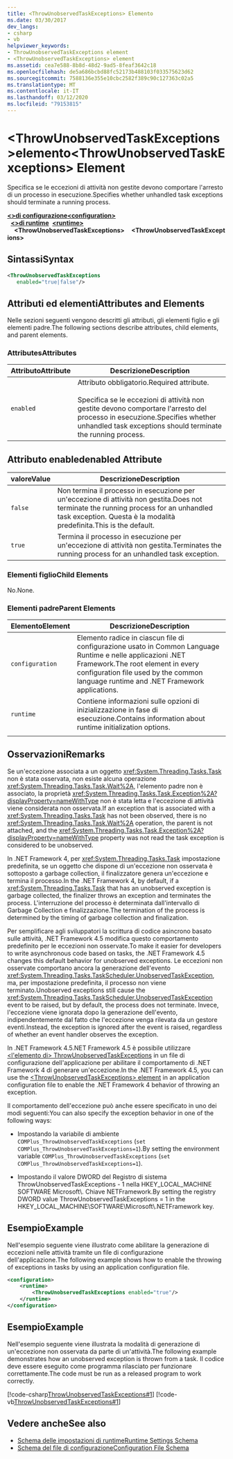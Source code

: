 ```yaml
---
title: <ThrowUnobservedTaskExceptions> Elemento
ms.date: 03/30/2017
dev_langs:
- csharp
- vb
helpviewer_keywords:
- ThrowUnobservedTaskExceptions element
- <ThrowUnobservedTaskExceptions> element
ms.assetid: cea7e588-8b8d-48d2-9ad5-8feaf3642c18
ms.openlocfilehash: de5a686bcbd88fc52173b488103f033575623d62
ms.sourcegitcommit: 7588136e355e10cbc2582f389c90c127363c02a5
ms.translationtype: MT
ms.contentlocale: it-IT
ms.lasthandoff: 03/12/2020
ms.locfileid: "79153815"
---
```

# <a name="throwunobservedtaskexceptions-element"></a><span data-ttu-id="8221e-102">\<ThrowUnobservedTaskExceptions>elemento</span><span class="sxs-lookup"><span data-stu-id="8221e-102">\<ThrowUnobservedTaskExceptions> Element</span></span>
<span data-ttu-id="8221e-103">Specifica se le eccezioni di attività non gestite devono comportare l'arresto di un processo in esecuzione.</span><span class="sxs-lookup"><span data-stu-id="8221e-103">Specifies whether unhandled task exceptions should terminate a running process.</span></span>  
  
<span data-ttu-id="8221e-104">[**\<>di configurazione**](../configuration-element.md)</span><span class="sxs-lookup"><span data-stu-id="8221e-104">[**\<configuration>**](../configuration-element.md)</span></span>\
<span data-ttu-id="8221e-105">&nbsp;&nbsp;[**\<>di runtime**](runtime-element.md)</span><span class="sxs-lookup"><span data-stu-id="8221e-105">&nbsp;&nbsp;[**\<runtime>**](runtime-element.md)</span></span>\
<span data-ttu-id="8221e-106">&nbsp;&nbsp;&nbsp;&nbsp;**\<ThrowUnobservedTaskExceptions>**</span><span class="sxs-lookup"><span data-stu-id="8221e-106">&nbsp;&nbsp;&nbsp;&nbsp;**\<ThrowUnobservedTaskExceptions>**</span></span>  
  
## <a name="syntax"></a><span data-ttu-id="8221e-107">Sintassi</span><span class="sxs-lookup"><span data-stu-id="8221e-107">Syntax</span></span>  
  
```xml  
<ThrowUnobservedTaskExceptions  
   enabled="true|false"/>  
```  
  
## <a name="attributes-and-elements"></a><span data-ttu-id="8221e-108">Attributi ed elementi</span><span class="sxs-lookup"><span data-stu-id="8221e-108">Attributes and Elements</span></span>  
 <span data-ttu-id="8221e-109">Nelle sezioni seguenti vengono descritti gli attributi, gli elementi figlio e gli elementi padre.</span><span class="sxs-lookup"><span data-stu-id="8221e-109">The following sections describe attributes, child elements, and parent elements.</span></span>  
  
### <a name="attributes"></a><span data-ttu-id="8221e-110">Attributes</span><span class="sxs-lookup"><span data-stu-id="8221e-110">Attributes</span></span>  
  
|<span data-ttu-id="8221e-111">Attributo</span><span class="sxs-lookup"><span data-stu-id="8221e-111">Attribute</span></span>|<span data-ttu-id="8221e-112">Descrizione</span><span class="sxs-lookup"><span data-stu-id="8221e-112">Description</span></span>|  
|---------------|-----------------|  
|`enabled`|<span data-ttu-id="8221e-113">Attributo obbligatorio.</span><span class="sxs-lookup"><span data-stu-id="8221e-113">Required attribute.</span></span><br /><br /> <span data-ttu-id="8221e-114">Specifica se le eccezioni di attività non gestite devono comportare l'arresto del processo in esecuzione.</span><span class="sxs-lookup"><span data-stu-id="8221e-114">Specifies whether unhandled task exceptions should terminate the running process.</span></span>|  
  
## <a name="enabled-attribute"></a><span data-ttu-id="8221e-115">Attributo enabled</span><span class="sxs-lookup"><span data-stu-id="8221e-115">enabled Attribute</span></span>  
  
|<span data-ttu-id="8221e-116">valore</span><span class="sxs-lookup"><span data-stu-id="8221e-116">Value</span></span>|<span data-ttu-id="8221e-117">Descrizione</span><span class="sxs-lookup"><span data-stu-id="8221e-117">Description</span></span>|  
|-----------|-----------------|  
|`false`|<span data-ttu-id="8221e-118">Non termina il processo in esecuzione per un'eccezione di attività non gestita.</span><span class="sxs-lookup"><span data-stu-id="8221e-118">Does not terminate the running process for an unhandled task exception.</span></span> <span data-ttu-id="8221e-119">Questa è la modalità predefinita.</span><span class="sxs-lookup"><span data-stu-id="8221e-119">This is the default.</span></span>|  
|`true`|<span data-ttu-id="8221e-120">Termina il processo in esecuzione per un'eccezione di attività non gestita.</span><span class="sxs-lookup"><span data-stu-id="8221e-120">Terminates the running process for an unhandled task exception.</span></span>|  
  
### <a name="child-elements"></a><span data-ttu-id="8221e-121">Elementi figlio</span><span class="sxs-lookup"><span data-stu-id="8221e-121">Child Elements</span></span>  
 <span data-ttu-id="8221e-122">No.</span><span class="sxs-lookup"><span data-stu-id="8221e-122">None.</span></span>  
  
### <a name="parent-elements"></a><span data-ttu-id="8221e-123">Elementi padre</span><span class="sxs-lookup"><span data-stu-id="8221e-123">Parent Elements</span></span>  
  
|<span data-ttu-id="8221e-124">Elemento</span><span class="sxs-lookup"><span data-stu-id="8221e-124">Element</span></span>|<span data-ttu-id="8221e-125">Descrizione</span><span class="sxs-lookup"><span data-stu-id="8221e-125">Description</span></span>|  
|-------------|-----------------|  
|`configuration`|<span data-ttu-id="8221e-126">Elemento radice in ciascun file di configurazione usato in Common Language Runtime e nelle applicazioni .NET Framework.</span><span class="sxs-lookup"><span data-stu-id="8221e-126">The root element in every configuration file used by the common language runtime and .NET Framework applications.</span></span>|  
|`runtime`|<span data-ttu-id="8221e-127">Contiene informazioni sulle opzioni di inizializzazione in fase di esecuzione.</span><span class="sxs-lookup"><span data-stu-id="8221e-127">Contains information about runtime initialization options.</span></span>|  
|||  
  
## <a name="remarks"></a><span data-ttu-id="8221e-128">Osservazioni</span><span class="sxs-lookup"><span data-stu-id="8221e-128">Remarks</span></span>  
 <span data-ttu-id="8221e-129">Se un'eccezione associata a un oggetto <xref:System.Threading.Tasks.Task> non è stata osservata, non esiste alcuna operazione <xref:System.Threading.Tasks.Task.Wait%2A>, l'elemento padre non è associato, la proprietà <xref:System.Threading.Tasks.Task.Exception%2A?displayProperty=nameWithType> non è stata letta e l'eccezione di attività viene considerata non osservata.</span><span class="sxs-lookup"><span data-stu-id="8221e-129">If an exception that is associated with a <xref:System.Threading.Tasks.Task> has not been observed, there is no <xref:System.Threading.Tasks.Task.Wait%2A> operation, the parent is not attached, and the <xref:System.Threading.Tasks.Task.Exception%2A?displayProperty=nameWithType> property was not read the task exception is considered to be unobserved.</span></span>  
  
 <span data-ttu-id="8221e-130">In .NET Framework 4, per <xref:System.Threading.Tasks.Task> impostazione predefinita, se un oggetto che dispone di un'eccezione non osservata è sottoposto a garbage collection, il finalizzatore genera un'eccezione e termina il processo.</span><span class="sxs-lookup"><span data-stu-id="8221e-130">In the .NET Framework 4, by default, if a <xref:System.Threading.Tasks.Task> that has an unobserved exception is garbage collected, the finalizer throws an exception and terminates the process.</span></span> <span data-ttu-id="8221e-131">L'interruzione del processo è determinata dall'intervallo di Garbage Collection e finalizzazione.</span><span class="sxs-lookup"><span data-stu-id="8221e-131">The termination of the process is determined by the timing of garbage collection and finalization.</span></span>  
  
 <span data-ttu-id="8221e-132">Per semplificare agli sviluppatori la scrittura di codice asincrono basato sulle attività, .NET Framework 4.5 modifica questo comportamento predefinito per le eccezioni non osservate.</span><span class="sxs-lookup"><span data-stu-id="8221e-132">To make it easier for developers to write asynchronous code based on tasks, the .NET Framework 4.5 changes this default behavior for unobserved exceptions.</span></span> <span data-ttu-id="8221e-133">Le eccezioni non osservate comportano ancora la generazione dell'evento <xref:System.Threading.Tasks.TaskScheduler.UnobservedTaskException>, ma, per impostazione predefinita, il processo non viene terminato.</span><span class="sxs-lookup"><span data-stu-id="8221e-133">Unobserved exceptions still cause the <xref:System.Threading.Tasks.TaskScheduler.UnobservedTaskException> event to be raised, but by default, the process does not terminate.</span></span> <span data-ttu-id="8221e-134">Invece, l'eccezione viene ignorata dopo la generazione dell'evento, indipendentemente dal fatto che l'eccezione venga rilevata da un gestore eventi.</span><span class="sxs-lookup"><span data-stu-id="8221e-134">Instead, the exception is ignored after the event is raised, regardless of whether an event handler observes the exception.</span></span>  
  
 <span data-ttu-id="8221e-135">In .NET Framework 4.5.NET Framework 4.5 è possibile utilizzare [ \<l'elemento di> ThrowUnobservedTaskExceptions](throwunobservedtaskexceptions-element.md) in un file di configurazione dell'applicazione per abilitare il comportamento di .NET Framework 4 di generare un'eccezione.</span><span class="sxs-lookup"><span data-stu-id="8221e-135">In the .NET Framework 4.5, you can use the [\<ThrowUnobservedTaskExceptions> element](throwunobservedtaskexceptions-element.md) in an application configuration file to enable the .NET Framework 4 behavior of throwing an exception.</span></span>  
  
 <span data-ttu-id="8221e-136">Il comportamento dell'eccezione può anche essere specificato in uno dei modi seguenti:</span><span class="sxs-lookup"><span data-stu-id="8221e-136">You can also specify the exception behavior in one of the following ways:</span></span>  
  
- <span data-ttu-id="8221e-137">Impostando la variabile di ambiente `COMPlus_ThrowUnobservedTaskExceptions` (`set COMPlus_ThrowUnobservedTaskExceptions=1`).</span><span class="sxs-lookup"><span data-stu-id="8221e-137">By setting the environment variable `COMPlus_ThrowUnobservedTaskExceptions` (`set COMPlus_ThrowUnobservedTaskExceptions=1`).</span></span>  
  
- <span data-ttu-id="8221e-138">Impostando il valore DWORD del Registro di sistema ThrowUnobservedTaskExceptions - 1 nella HKEY_LOCAL_MACHINE SOFTWARE Microsoft\\. Chiave NETFramework.</span><span class="sxs-lookup"><span data-stu-id="8221e-138">By setting the registry DWORD value ThrowUnobservedTaskExceptions = 1 in the HKEY_LOCAL_MACHINE\SOFTWARE\Microsoft\\.NETFramework key.</span></span>  
  
## <a name="example"></a><span data-ttu-id="8221e-139">Esempio</span><span class="sxs-lookup"><span data-stu-id="8221e-139">Example</span></span>  
 <span data-ttu-id="8221e-140">Nell'esempio seguente viene illustrato come abilitare la generazione di eccezioni nelle attività tramite un file di configurazione dell'applicazione.</span><span class="sxs-lookup"><span data-stu-id="8221e-140">The following example shows how to enable the throwing of exceptions in tasks by using an application configuration file.</span></span>  
  
```xml  
<configuration>
    <runtime>
        <ThrowUnobservedTaskExceptions enabled="true"/>
    </runtime>
</configuration>  
```  
  
## <a name="example"></a><span data-ttu-id="8221e-141">Esempio</span><span class="sxs-lookup"><span data-stu-id="8221e-141">Example</span></span>  
 <span data-ttu-id="8221e-142">Nell'esempio seguente viene illustrata la modalità di generazione di un'eccezione non osservata da parte di un'attività.</span><span class="sxs-lookup"><span data-stu-id="8221e-142">The following example demonstrates how an unobserved exception is thrown from a task.</span></span> <span data-ttu-id="8221e-143">Il codice deve essere eseguito come programma rilasciato per funzionare correttamente.</span><span class="sxs-lookup"><span data-stu-id="8221e-143">The code must be run as a released program to work correctly.</span></span>  
  
 [!code-csharp[ThrowUnobservedTaskExceptions#1](../../../../../samples/snippets/csharp/VS_Snippets_CLR/throwunobservedtaskexceptions/cs/program.cs#1)]
 [!code-vb[ThrowUnobservedTaskExceptions#1](../../../../../samples/snippets/visualbasic/VS_Snippets_CLR/throwunobservedtaskexceptions/vb/program.vb#1)]  
  
## <a name="see-also"></a><span data-ttu-id="8221e-144">Vedere anche</span><span class="sxs-lookup"><span data-stu-id="8221e-144">See also</span></span>

- [<span data-ttu-id="8221e-145">Schema delle impostazioni di runtime</span><span class="sxs-lookup"><span data-stu-id="8221e-145">Runtime Settings Schema</span></span>](index.md)
- [<span data-ttu-id="8221e-146">Schema del file di configurazione</span><span class="sxs-lookup"><span data-stu-id="8221e-146">Configuration File Schema</span></span>](../index.md)
